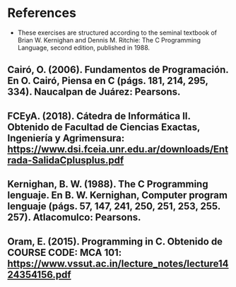 # References
* These exercises are structured according to the seminal textbook of Brian W. Kernighan and Dennis M. Ritchie: The C Programming Language, second edition, published in 1988.

## Cairó, O. (2006). Fundamentos de Programación. En O. Cairó, Piensa en C (págs. 181, 214, 295, 334). Naucalpan de Juárez: Pearsons.

## FCEyA. (2018). Cátedra de Informática II. Obtenido de Facultad de Ciencias Exactas, Ingeniería y Agrimensura: https://www.dsi.fceia.unr.edu.ar/downloads/Entrada-SalidaCplusplus.pdf

## Kernighan, B. W. (1988). The C Programming lenguaje. En B. W. Kernighan, Computer program lenguaje (págs. 57, 147, 241, 250, 251, 253, 255. 257). Atlacomulco: Pearsons.

## Oram, E. (2015). Programming in C. Obtenido de COURSE CODE: MCA 101: https://www.vssut.ac.in/lecture_notes/lecture1424354156.pdf
